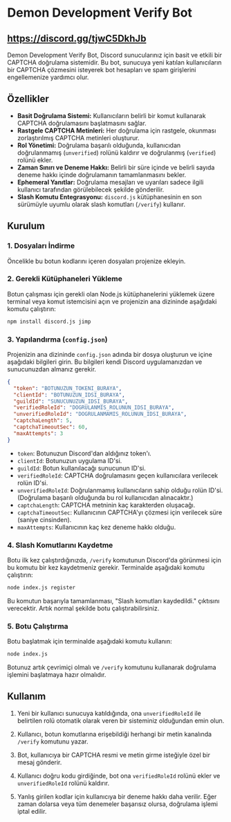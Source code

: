 

# Demon Development Verify Bot
## https://discord.gg/tjwC5DkhJb
Demon Development Verify Bot, Discord sunucularınız için basit ve etkili bir CAPTCHA doğrulama sistemidir. Bu bot, sunucuya yeni katılan kullanıcıların bir CAPTCHA çözmesini isteyerek bot hesapları ve spam girişlerini engellemenize yardımcı olur.

## Özellikler

  - **Basit Doğrulama Sistemi:** Kullanıcıların belirli bir komut kullanarak CAPTCHA doğrulamasını başlatmasını sağlar.
  - **Rastgele CAPTCHA Metinleri:** Her doğrulama için rastgele, okunması zorlaştırılmış CAPTCHA metinleri oluşturur.
  - **Rol Yönetimi:** Doğrulama başarılı olduğunda, kullanıcıdan doğrulanmamış (`unverified`) rolünü kaldırır ve doğrulanmış (`verified`) rolünü ekler.
  - **Zaman Sınırı ve Deneme Hakkı:** Belirli bir süre içinde ve belirli sayıda deneme hakkı içinde doğrulamanın tamamlanmasını bekler.
  - **Ephemeral Yanıtlar:** Doğrulama mesajları ve uyarıları sadece ilgili kullanıcı tarafından görülebilecek şekilde gönderilir.
  - **Slash Komutu Entegrasyonu:** `discord.js` kütüphanesinin en son sürümüyle uyumlu olarak slash komutları (`/verify`) kullanır.

## Kurulum

### 1\. Dosyaları İndirme

Öncelikle bu botun kodlarını içeren dosyaları projenize ekleyin.

### 2\. Gerekli Kütüphaneleri Yükleme

Botun çalışması için gerekli olan Node.js kütüphanelerini yüklemek üzere terminal veya komut istemcisini açın ve projenizin ana dizininde aşağıdaki komutu çalıştırın:

```sh
npm install discord.js jimp
```

### 3\. Yapılandırma (`config.json`)

Projenizin ana dizininde `config.json` adında bir dosya oluşturun ve içine aşağıdaki bilgileri girin. Bu bilgileri kendi Discord uygulamanızdan ve sunucunuzdan almanız gerekir.

```json
{
  "token": "BOTUNUZUN_TOKENI_BURAYA",
  "clientId": "BOTUNUZUN_IDSI_BURAYA",
  "guildId": "SUNUCUNUZUN_IDSI_BURAYA",
  "verifiedRoleId": "DOGRULANMIS_ROLUNUN_IDSI_BURAYA",
  "unverifiedRoleId": "DOGRULANMAMIS_ROLUNUN_IDSI_BURAYA",
  "captchaLength": 5,
  "captchaTimeoutSec": 60,
  "maxAttempts": 3
}
```

  - `token`: Botunuzun Discord'dan aldığınız token'ı.
  - `clientId`: Botunuzun uygulama ID'si.
  - `guildId`: Botun kullanılacağı sunucunun ID'si.
  - `verifiedRoleId`: CAPTCHA doğrulamasını geçen kullanıcılara verilecek rolün ID'si.
  - `unverifiedRoleId`: Doğrulanmamış kullanıcıların sahip olduğu rolün ID'si. (Doğrulama başarılı olduğunda bu rol kullanıcıdan alınacaktır.)
  - `captchaLength`: CAPTCHA metninin kaç karakterden oluşacağı.
  - `captchaTimeoutSec`: Kullanıcının CAPTCHA'yı çözmesi için verilecek süre (saniye cinsinden).
  - `maxAttempts`: Kullanıcının kaç kez deneme hakkı olduğu.

### 4\. Slash Komutlarını Kaydetme

Botu ilk kez çalıştırdığınızda, `/verify` komutunun Discord'da görünmesi için bu komutu bir kez kaydetmeniz gerekir. Terminalde aşağıdaki komutu çalıştırın:

```sh
node index.js register
```

Bu komutun başarıyla tamamlanması, "Slash komutları kaydedildi." çıktısını verecektir. Artık normal şekilde botu çalıştırabilirsiniz.

### 5\. Botu Çalıştırma

Botu başlatmak için terminalde aşağıdaki komutu kullanın:

```sh
node index.js
```

Botunuz artık çevrimiçi olmalı ve `/verify` komutunu kullanarak doğrulama işlemini başlatmaya hazır olmalıdır.

## Kullanım

1.  Yeni bir kullanıcı sunucuya katıldığında, ona `unverifiedRoleId` ile belirtilen rolü otomatik olarak veren bir sisteminiz olduğundan emin olun.
2.  Kullanıcı, botun komutlarına erişebildiği herhangi bir metin kanalında `/verify` komutunu yazar.
3.  Bot, kullanıcıya bir CAPTCHA resmi ve metin girme isteğiyle özel bir mesaj gönderir.
4.  Kullanıcı doğru kodu girdiğinde, bot ona `verifiedRoleId` rolünü ekler ve `unverifiedRoleId` rolünü kaldırır.

5.  Yanlış girilen kodlar için kullanıcıya bir deneme hakkı daha verilir. Eğer zaman dolarsa veya tüm denemeler başarısız olursa, doğrulama işlemi iptal edilir.
